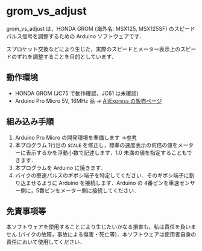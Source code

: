 grom_vs_adjust
======================

grom_vs_adjust は，HONDA GROM (海外名: MSX125, MSX125SF) のスピードパルス信号を調整するための Arduino ソフトウェアです．

スプロケット交換などにより生じた，実際のスピードとメーター表示上のスピードのずれを調整することを目的としています．

## 動作環境 ##

* HONDA GROM (JC75 で動作確認，JC61 は未確認)
* Arduino Pro Micro 5V, 16MHz 品 → [AliExpress の販売ページ](https://www.aliexpress.com/wholesale?catId=0&initiative_id=SB_20201026062514&SearchText=arduino+pro+micro+atmega32u4)

## 組み込み手順 ##

1. Arduino Pro Micro の開発環境を準備します →[参考](https://www.google.com/search?q=arduino+pro+micro+%E9%96%8B%E7%99%BA%E7%92%B0%E5%A2%83&rlz=1C1CHBD_jaJP923JP924&oq=arduino+pro+micro+%E9%96%8B%E7%99%BA%E7%92%B0%E5%A2%83&aqs=chrome..69i57j0i333l4.12162j0j7&sourceid=chrome&ie=UTF-8)
1. 本プログラム 1行目の `SCALE` を修正し，標準の速度表示の何倍の値をメーターに表示するかを浮動小数で記述します．1.0 未満の値を指定することもできます．
1. 本プログラムを Arduino に焼きます．
1. バイクの車速パルスのギボシ端子を特定してください．そのギボシ端子に割り込ませるように Arduino を接続します．Arduino の 4番ピンを車速センサー側に，5番ピンをメーター側に接続してください．

## 免責事項等 ##

本ソフトウェアを使用することにより生じたいかなる損害も，私は責任を負いません (バイクの故障，事故による傷害・死亡等)．本ソフトウェアは使用者自身の責任において使用してください．
